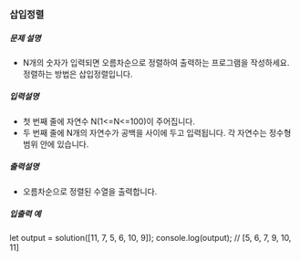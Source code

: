### 삽입정렬

##### 문제 설명

- N개의 숫자가 입력되면 오름차순으로 정렬하여 출력하는 프로그램을 작성하세요. 정렬하는 방법은 삽입정렬입니다.

##### 입력설명

- 첫 번째 줄에 자연수 N(1<=N<=100)이 주어집니다.
- 두 번째 줄에 N개의 자연수가 공백을 사이에 두고 입력됩니다. 각 자연수는 정수형 범위 안에 있습니다.

##### 출력설명

- 오름차순으로 정렬된 수열을 출력합니다.

##### 입출력 예

let output = solution([11, 7, 5, 6, 10, 9]);
console.log(output); // [5, 6, 7, 9, 10, 11]
